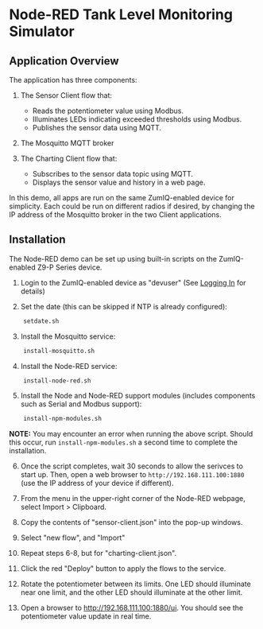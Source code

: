 # Node-RED Tank Level Monitoring Simulator

## Application Overview

The application has three components:

1. The Sensor Client flow that:
    - Reads the potentiometer value using Modbus.
    - Illuminates LEDs indicating exceeded thresholds using Modbus.
    - Publishes the sensor data using MQTT.

2. The Mosquitto MQTT broker

3. The Charting Client flow that:
    - Subscribes to the sensor data topic using MQTT.
    - Displays the sensor value and history in a web page.

In this demo, all apps are run on the same ZumIQ-enabled device for simplicity. Each could be run on different radios if desired, by changing the IP address of the Mosquitto broker in the two Client applications.

## Installation

The Node-RED demo can be set up using built-in scripts on the ZumIQ-enabled Z9-P Series device.

1. Login to the ZumIQ-enabled device as "devuser" (See [Logging In](https://github.com/FreeWaveTechnologies/ZumIQ/wiki/Logging-In) for details)

2. Set the date (this can be skipped if NTP is already configured):
```bash
    setdate.sh
```
3. Install the Mosquitto service:
```bash
    install-mosquitto.sh
```
4. Install the Node-RED service:
```bash
    install-node-red.sh
```
5. Install the Node and Node-RED support modules (includes components such as Serial and Modbus support):
```bash
    install-npm-modules.sh
```

**NOTE:** You may encounter an error when running the above script. Should this occur, run `install-npm-modules.sh` a second time to complete the installation.

6. Once the script completes, wait 30 seconds to allow the serivces to start up. Then, open a web browser to `http://192.168.111.100:1880` (use the IP address of your device if different).

7. From the menu in the upper-right corner of the Node-RED webpage, select Import > Clipboard.

8. Copy the contents of "sensor-client.json" into the pop-up windows.

9. Select "new flow", and "Import"

10. Repeat steps 6-8, but for "charting-client.json".

11. Click the red "Deploy" button to apply the flows to the service.

12. Rotate the potentiometer between its limits. One LED should illuminate near one limit, and the other LED should illuminate at the other limit.

13. Open a browser to http://192.168.111.100:1880/ui. You should see the potentiometer value update in real time.






    
